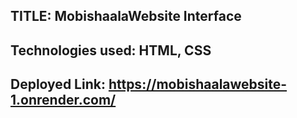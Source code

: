## TITLE: MobishaalaWebsite Interface

 ## Technologies used: HTML,  CSS

## Deployed Link: https://mobishaalawebsite-1.onrender.com/
